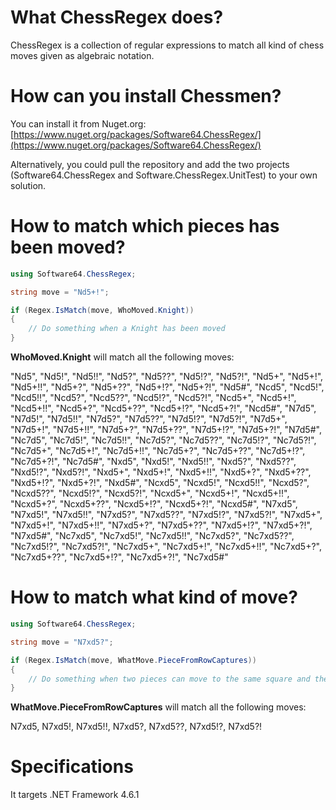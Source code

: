 # What ChessRegex does?
ChessRegex is a collection of regular expressions to match all kind of chess moves given as algebraic notation.

# How can you install Chessmen?
You can install it from Nuget.org: [https://www.nuget.org/packages/Software64.ChessRegex/](https://www.nuget.org/packages/Software64.ChessRegex/)

Alternatively, you could pull the repository and add the two projects (Software64.ChessRegex and Software.ChessRegex.UnitTest) to your own solution.

# How to match which pieces has been moved?

```c#
using Software64.ChessRegex;

string move = "Nd5+!";

if (Regex.IsMatch(move, WhoMoved.Knight))
{
    // Do something when a Knight has been moved
}
```

**WhoMoved.Knight** will match all the following moves:

"Nd5", "Nd5!", "Nd5!!", "Nd5?", "Nd5??", "Nd5!?", "Nd5?!",
"Nd5+", "Nd5+!", "Nd5+!!", "Nd5+?", "Nd5+??", "Nd5+!?", "Nd5+?!",
"Nd5#",
"Ncd5", "Ncd5!", "Ncd5!!", "Ncd5?", "Ncd5??", "Ncd5!?", "Ncd5?!",
"Ncd5+", "Ncd5+!", "Ncd5+!!", "Ncd5+?", "Ncd5+??", "Ncd5+!?", "Ncd5+?!",
"Ncd5#",
"N7d5", "N7d5!", "N7d5!!", "N7d5?", "N7d5??", "N7d5!?", "N7d5?!",
"N7d5+", "N7d5+!", "N7d5+!!", "N7d5+?", "N7d5+??", "N7d5+!?", "N7d5+?!",
"N7d5#",
"Nc7d5", "Nc7d5!", "Nc7d5!!", "Nc7d5?", "Nc7d5??", "Nc7d5!?", "Nc7d5?!",
"Nc7d5+", "Nc7d5+!", "Nc7d5+!!", "Nc7d5+?", "Nc7d5+??", "Nc7d5+!?", "Nc7d5+?!",
"Nc7d5#",
"Nxd5", "Nxd5!", "Nxd5!!", "Nxd5?", "Nxd5??", "Nxd5!?", "Nxd5?!",
"Nxd5+", "Nxd5+!", "Nxd5+!!", "Nxd5+?", "Nxd5+??", "Nxd5+!?", "Nxd5+?!",
"Nxd5#",
"Ncxd5", "Ncxd5!", "Ncxd5!!", "Ncxd5?", "Ncxd5??", "Ncxd5!?", "Ncxd5?!",
"Ncxd5+", "Ncxd5+!", "Ncxd5+!!", "Ncxd5+?", "Ncxd5+??", "Ncxd5+!?", "Ncxd5+?!",
"Ncxd5#",
"N7xd5", "N7xd5!", "N7xd5!!", "N7xd5?", "N7xd5??", "N7xd5!?", "N7xd5?!",
"N7xd5+", "N7xd5+!", "N7xd5+!!", "N7xd5+?", "N7xd5+??", "N7xd5+!?", "N7xd5+?!",
"N7xd5#",
"Nc7xd5", "Nc7xd5!", "Nc7xd5!!", "Nc7xd5?", "Nc7xd5??", "Nc7xd5!?", "Nc7xd5?!",
"Nc7xd5+", "Nc7xd5+!", "Nc7xd5+!!", "Nc7xd5+?", "Nc7xd5+??", "Nc7xd5+!?", "Nc7xd5+?!",
"Nc7xd5#"

# How to match what kind of move?

```c#
using Software64.ChessRegex;

string move = "N7xd5?";

if (Regex.IsMatch(move, WhatMove.PieceFromRowCaptures))
{
    // Do something when two pieces can move to the same square and the row is used to identify which one.
}
```

**WhatMove.PieceFromRowCaptures** will match all the following moves:

N7xd5, N7xd5!, N7xd5!!, N7xd5?, N7xd5??, N7xd5!?, N7xd5?!


# Specifications
It targets .NET Framework 4.6.1

